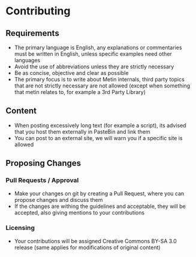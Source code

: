 # Contributing

## Requirements
 - The primary language is English, any explanations or commentaries 
must be written in English, unless specific examples need other languages
 - Avoid the use of abbreviations unless they are strictly necessary
 - Be as concise, objective and clear as possible
 - The primary focus is to write about Metin internals, third party topics that are not strictly necessary are not allowed (except when something that metin relates to, for example a 3rd Party Library)


## Content
 - When posting excessively long text (for example a script), its advised
that you host them externally in PasteBin and link them
 - You can post to an external site, we will warn you if a specific site is allowed


## Proposing Changes

### Pull Requests / Approval
 - Make your changes on git by creating a Pull Request, where you can propose
changes and discuss them
 - If the changes are withing the guidelines and acceptable, they will be accepted,
 also giving mentions to your contributions

### Licensing
 - Your contributions will be assigned Creative Commons BY-SA 3.0 release 
(same applies for modifications of original content)
